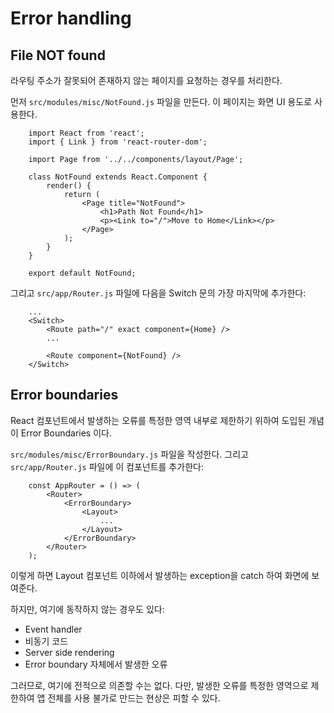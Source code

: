 # Error handling

## File NOT found

라우팅 주소가 잘못되어 존재하지 않는 페이지를 요청하는 경우를 처리한다.

먼저 `src/modules/misc/NotFound.js` 파일을 만든다. 이 페이지는 화면 UI 용도로 사용한다.

```
    import React from 'react';
    import { Link } from 'react-router-dom';

    import Page from '../../components/layout/Page';

    class NotFound extends React.Component {
        render() {
            return (
                <Page title="NotFound">
                    <h1>Path Not Found</h1>
                    <p><Link to="/">Move to Home</Link></p>
                </Page>
            );
        }
    }

    export default NotFound;
```

그리고 `src/app/Router.js` 파일에 다음을 Switch 문의 가장 마지막에 추가한다:

```
    ...
    <Switch>
        <Route path="/" exact component={Home} />
        ...

        <Route component={NotFound} />
    </Switch>
```

## Error boundaries

React 컴포넌트에서 발생하는 오류를 특정한 영역 내부로 제한하기 위하여 도입된 개념이 Error Boundaries 이다.

`src/modules/misc/ErrorBoundary.js` 파일을 작성한다. 그리고 `src/app/Router.js` 파일에 이 컴포넌트를 추가한다:

```
    const AppRouter = () => (
        <Router>
            <ErrorBoundary>
                <Layout>
                    ...
                </Layout>
            </ErrorBoundary>
        </Router>
    );
```

이렇게 하면 Layout 컴포넌트 이하에서 발생하는 exception을 catch 하여 화면에 보여준다.

하지만, 여기에 동작하지 않는 경우도 있다:

* Event handler
* 비동기 코드
* Server side rendering
* Error boundary 자체에서 발생한 오류

그러므로, 여기에 전적으로 의존할 수는 없다. 
다만, 발생한 오류를 특정한 영역으로 제한하여 앱 전체를 사용 불가로 만드는 현상은 피할 수 있다.
